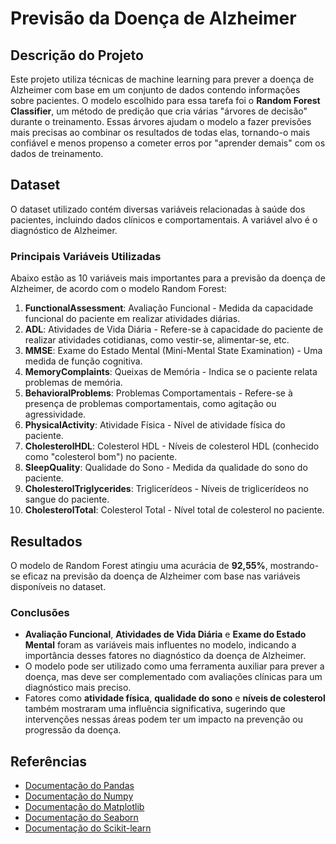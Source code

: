 # Previsão da Doença de Alzheimer

## Descrição do Projeto

Este projeto utiliza técnicas de machine learning para prever a doença de Alzheimer com base em um conjunto de dados contendo informações sobre pacientes. O modelo escolhido para essa tarefa foi o **Random Forest Classifier**, um método de predição que cria várias "árvores de decisão" durante o treinamento. Essas árvores ajudam o modelo a fazer previsões mais precisas ao combinar os resultados de todas elas, tornando-o mais confiável e menos propenso a cometer erros por "aprender demais" com os dados de treinamento.

## Dataset

O dataset utilizado contém diversas variáveis relacionadas à saúde dos pacientes, incluindo dados clínicos e comportamentais. A variável alvo é o diagnóstico de Alzheimer.

### Principais Variáveis Utilizadas

Abaixo estão as 10 variáveis mais importantes para a previsão da doença de Alzheimer, de acordo com o modelo Random Forest:

1. **FunctionalAssessment**: Avaliação Funcional - Medida da capacidade funcional do paciente em realizar atividades diárias.
2. **ADL**: Atividades de Vida Diária - Refere-se à capacidade do paciente de realizar atividades cotidianas, como vestir-se, alimentar-se, etc.
3. **MMSE**: Exame do Estado Mental (Mini-Mental State Examination) - Uma medida de função cognitiva.
4. **MemoryComplaints**: Queixas de Memória - Indica se o paciente relata problemas de memória.
5. **BehavioralProblems**: Problemas Comportamentais - Refere-se à presença de problemas comportamentais, como agitação ou agressividade.
6. **PhysicalActivity**: Atividade Física - Nível de atividade física do paciente.
7. **CholesterolHDL**: Colesterol HDL - Níveis de colesterol HDL (conhecido como "colesterol bom") no paciente.
8. **SleepQuality**: Qualidade do Sono - Medida da qualidade do sono do paciente.
9. **CholesterolTriglycerides**: Triglicerídeos - Níveis de triglicerídeos no sangue do paciente.
10. **CholesterolTotal**: Colesterol Total - Nível total de colesterol no paciente.

## Resultados

O modelo de Random Forest atingiu uma acurácia de **92,55%**, mostrando-se eficaz na previsão da doença de Alzheimer com base nas variáveis disponíveis no dataset.

### Conclusões

- **Avaliação Funcional**, **Atividades de Vida Diária** e **Exame do Estado Mental** foram as variáveis mais influentes no modelo, indicando a importância desses fatores no diagnóstico da doença de Alzheimer.
- O modelo pode ser utilizado como uma ferramenta auxiliar para prever a doença, mas deve ser complementado com avaliações clínicas para um diagnóstico mais preciso.
- Fatores como **atividade física**, **qualidade do sono** e **níveis de colesterol** também mostraram uma influência significativa, sugerindo que intervenções nessas áreas podem ter um impacto na prevenção ou progressão da doença.

## Referências

- [Documentação do Pandas](https://pandas.pydata.org/)
- [Documentação do Numpy](https://numpy.org/)
- [Documentação do Matplotlib](https://matplotlib.org/)
- [Documentação do Seaborn](https://seaborn.pydata.org/)
- [Documentação do Scikit-learn](https://scikit-learn.org/)
